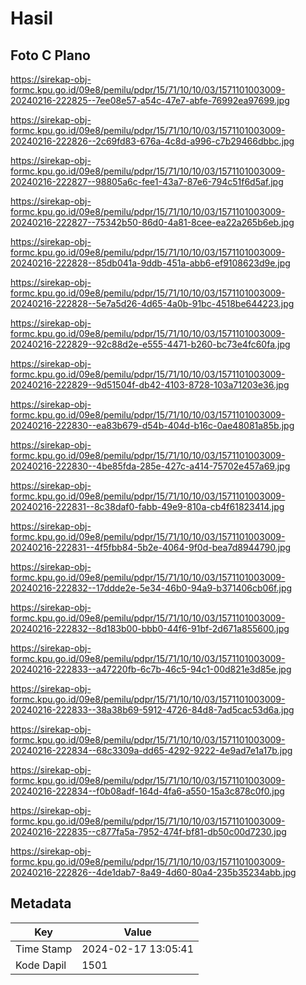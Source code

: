 # Hasil

## Foto C Plano

https://sirekap-obj-formc.kpu.go.id/09e8/pemilu/pdpr/15/71/10/10/03/1571101003009-20240216-222825--7ee08e57-a54c-47e7-abfe-76992ea97699.jpg

https://sirekap-obj-formc.kpu.go.id/09e8/pemilu/pdpr/15/71/10/10/03/1571101003009-20240216-222826--2c69fd83-676a-4c8d-a996-c7b29466dbbc.jpg

https://sirekap-obj-formc.kpu.go.id/09e8/pemilu/pdpr/15/71/10/10/03/1571101003009-20240216-222827--98805a6c-fee1-43a7-87e6-794c51f6d5af.jpg

https://sirekap-obj-formc.kpu.go.id/09e8/pemilu/pdpr/15/71/10/10/03/1571101003009-20240216-222827--75342b50-86d0-4a81-8cee-ea22a265b6eb.jpg

https://sirekap-obj-formc.kpu.go.id/09e8/pemilu/pdpr/15/71/10/10/03/1571101003009-20240216-222828--85db041a-9ddb-451a-abb6-ef9108623d9e.jpg

https://sirekap-obj-formc.kpu.go.id/09e8/pemilu/pdpr/15/71/10/10/03/1571101003009-20240216-222828--5e7a5d26-4d65-4a0b-91bc-4518be644223.jpg

https://sirekap-obj-formc.kpu.go.id/09e8/pemilu/pdpr/15/71/10/10/03/1571101003009-20240216-222829--92c88d2e-e555-4471-b260-bc73e4fc60fa.jpg

https://sirekap-obj-formc.kpu.go.id/09e8/pemilu/pdpr/15/71/10/10/03/1571101003009-20240216-222829--9d51504f-db42-4103-8728-103a71203e36.jpg

https://sirekap-obj-formc.kpu.go.id/09e8/pemilu/pdpr/15/71/10/10/03/1571101003009-20240216-222830--ea83b679-d54b-404d-b16c-0ae48081a85b.jpg

https://sirekap-obj-formc.kpu.go.id/09e8/pemilu/pdpr/15/71/10/10/03/1571101003009-20240216-222830--4be85fda-285e-427c-a414-75702e457a69.jpg

https://sirekap-obj-formc.kpu.go.id/09e8/pemilu/pdpr/15/71/10/10/03/1571101003009-20240216-222831--8c38daf0-fabb-49e9-810a-cb4f61823414.jpg

https://sirekap-obj-formc.kpu.go.id/09e8/pemilu/pdpr/15/71/10/10/03/1571101003009-20240216-222831--4f5fbb84-5b2e-4064-9f0d-bea7d8944790.jpg

https://sirekap-obj-formc.kpu.go.id/09e8/pemilu/pdpr/15/71/10/10/03/1571101003009-20240216-222832--17ddde2e-5e34-46b0-94a9-b371406cb06f.jpg

https://sirekap-obj-formc.kpu.go.id/09e8/pemilu/pdpr/15/71/10/10/03/1571101003009-20240216-222832--8d183b00-bbb0-44f6-91bf-2d671a855600.jpg

https://sirekap-obj-formc.kpu.go.id/09e8/pemilu/pdpr/15/71/10/10/03/1571101003009-20240216-222833--a47220fb-6c7b-46c5-94c1-00d821e3d85e.jpg

https://sirekap-obj-formc.kpu.go.id/09e8/pemilu/pdpr/15/71/10/10/03/1571101003009-20240216-222833--38a38b69-5912-4726-84d8-7ad5cac53d6a.jpg

https://sirekap-obj-formc.kpu.go.id/09e8/pemilu/pdpr/15/71/10/10/03/1571101003009-20240216-222834--68c3309a-dd65-4292-9222-4e9ad7e1a17b.jpg

https://sirekap-obj-formc.kpu.go.id/09e8/pemilu/pdpr/15/71/10/10/03/1571101003009-20240216-222834--f0b08adf-164d-4fa6-a550-15a3c878c0f0.jpg

https://sirekap-obj-formc.kpu.go.id/09e8/pemilu/pdpr/15/71/10/10/03/1571101003009-20240216-222835--c877fa5a-7952-474f-bf81-db50c00d7230.jpg

https://sirekap-obj-formc.kpu.go.id/09e8/pemilu/pdpr/15/71/10/10/03/1571101003009-20240216-222826--4de1dab7-8a49-4d60-80a4-235b35234abb.jpg


## Metadata

| Key        | Value               |
| ---------- | ------------------- |
| Time Stamp | 2024-02-17 13:05:41 |
| Kode Dapil | 1501                |



